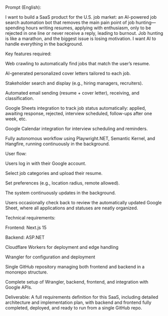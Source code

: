 Prompt (English):

I want to build a SaaS product for the U.S. job market: an AI-powered job search automation bot that removes the main pain point of job hunting—spending hours writing resumes, applying with enthusiasm, only to be rejected in one line or never receive a reply, leading to burnout. Job hunting is like a marathon, and the biggest issue is losing motivation. I want AI to handle everything in the background.

Key features required:

Web crawling to automatically find jobs that match the user’s resume.

AI-generated personalized cover letters tailored to each job.

Stakeholder search and display (e.g., hiring managers, recruiters).

Automated email sending (resume + cover letter), receiving, and classification.

Google Sheets integration to track job status automatically: applied, awaiting response, rejected, interview scheduled, follow-ups after one week, etc.

Google Calendar integration for interview scheduling and reminders.

Fully autonomous workflow using Playwright.NET, Semantic Kernel, and Hangfire, running continuously in the background.

User flow:

Users log in with their Google account.

Select job categories and upload their resume.

Set preferences (e.g., location radius, remote allowed).

The system continuously updates in the background.

Users occasionally check back to review the automatically updated Google Sheet, where all applications and statuses are neatly organized.

Technical requirements:

Frontend: Next.js 15

Backend: ASP.NET

Cloudflare Workers for deployment and edge handling

Wrangler for configuration and deployment

Single GitHub repository managing both frontend and backend in a monorepo structure.

Complete setup of Wrangler, backend, frontend, and integration with Google APIs.

Deliverable:
A full requirements definition for this SaaS, including detailed architecture and implementation plan, with backend and frontend fully completed, deployed, and ready to run from a single GitHub repo.